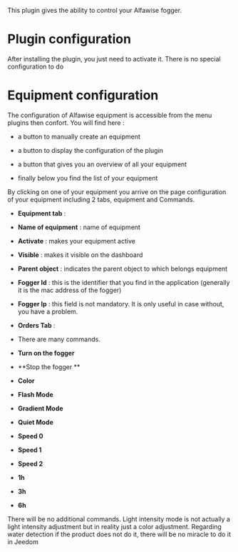 This plugin gives the ability to control your Alfawise fogger.

Plugin configuration 
=======================

After installing the plugin, you just need to activate it. There is no special configuration to do

Equipment configuration 
=============================

The configuration of Alfawise equipment is accessible from the menu
plugins then confort. You will find here :

-   a button to manually create an equipment

-   a button to display the configuration of the plugin

-   a button that gives you an overview of all your equipment

-   finally below you find the list of your equipment

By clicking on one of your equipment you arrive on the page
configuration of your equipment including 2 tabs, equipment and
Commands.

-   **Equipment tab** :

-   **Name of equipment** : name of equipment

-   **Activate** : makes your equipment active

-   **Visible** : makes it visible on the dashboard

-   **Parent object** : indicates the parent object to which belongs
    equipment

-   **Fogger Id** : this is the identifier that you find in the application (generally it is the mac address of the fogger)

-   **Fogger Ip** : this field is not mandatory. It is only useful in case without, you have a problem.


-   **Orders Tab** :

-   There are many commands.

-   **Turn on the fogger**

-   **Stop the fogger **

-   **Color**

-   **Flash Mode**

-   **Gradient Mode**

-   **Quiet Mode**

-   **Speed 0**

-   **Speed 1**

-   **Speed 2**

-   **1h**

-   **3h**

-   **6h**


There will be no additional commands. Light intensity mode is not actually a light intensity adjustment but in reality just a color adjustment. Regarding water detection if the product does not do it,
there will be no miracle to do it in Jeedom
